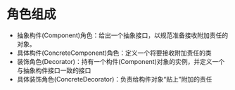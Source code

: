 # 角色组成
+ 抽象构件(Component)角色：给出一个抽象接口，以规范准备接收附加责任的对象。
+ 具体构件(ConcreteComponent)角色：定义一个将要接收附加责任的类
+ 装饰角色(Decorator)：持有一个构件(Component)对象的实例，并定义一个与抽象构件接口一致的接口
+ 具体装饰角色(ConcreteDecorator)：负责给构件对象“贴上”附加的责任